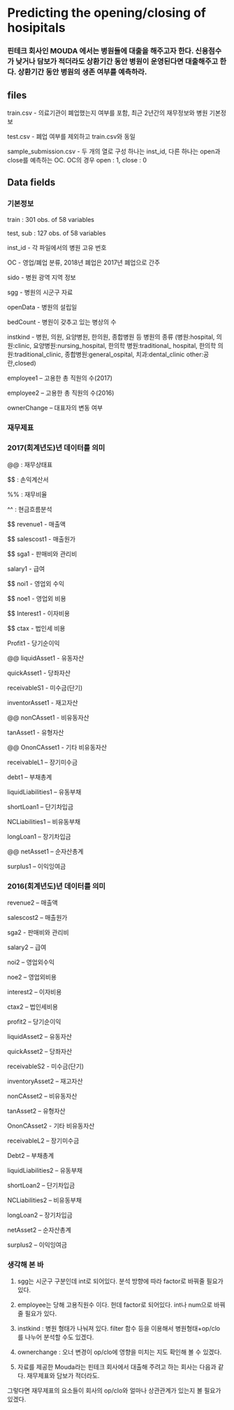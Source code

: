 # Predicting the opening/closing of hosipitals

### 핀테크 회사인 MOUDA 에서는 병원들에 대출을 해주고자 한다. 신용점수가 낮거나 담보가 적더라도 상환기간 동안 병원이 운영된다면 대출해주고 한다. 상환기간 동안 병원의 생존 여부를 예측하라.

## files

train.csv - 의료기관이 폐업했는지 여부를 포함, 최근 2년간의 재무정보와 병원 기본정보

test.csv - 폐업 여부를 제외하고 train.csv와 동일

sample_submission.csv - 두 개의 열로 구성 하나는 inst_id, 다른 하나는 open과 close를 예측하는 OC. OC의 경우 open : 1, close : 0

## Data fields

### 기본정보

train : 301 obs. of  58 variables

test, sub : 127 obs. of  58 variables

inst_id - 각 파일에서의 병원 고유 번호

OC - 영업/폐업 분류, 2018년 폐업은 2017년 폐업으로 간주

sido - 병원 광역 지역 정보

sgg - 병원의 시군구 자료

openData - 병원의 설립일

bedCount - 병원이 갖추고 있는 병상의 수

instkind - 병원, 의원, 요양병원, 한의원, 종합병원 등 병원의 종류
(병원:hospital, 의원:clinic, 요양병원:nursing_hospital, 한의학 병원:traditional_ hospital, 한의학 의원:traditional_clinic, 종합병원:general_ospital, 치과:dental_clinic other:공란,closed)


employee1 – 고용한 총 직원의 수(2017)

employee2 – 고용한 총 직원의 수(2016)


ownerChange – 대표자의 변동 여부


### 재무제표


### 2017(회계년도)년 데이터를 의미

@@ : 재무상태표

$$ : 손익계산서

%% : 재무비율

^^ : 현금흐름분석

$$ revenue1 - 매출액

$$ salescost1 - 매출원가

$$ sga1 - 판매비와 관리비

salary1 - 급여

$$ noi1 - 영업외 수익

$$ noe1 - 영업외 비용

$$ Interest1 - 이자비용

$$ ctax - 법인세 비용

Profit1 - 당기순이익

@@ liquidAsset1 - 유동자산

quickAsset1 - 당좌자산

receivableS1 - 미수금(단기)

inventorAsset1 - 재고자산

@@ nonCAsset1 - 비유동자산

tanAsset1 - 유형자산

@@ OnonCAsset1 - 기타 비유동자산

receivableL1 – 장기미수금

debt1 – 부채총계

liquidLiabilities1 – 유동부채

shortLoan1 – 단기차입금

NCLiabilities1 – 비유동부채

longLoan1 – 장기차입금

@@ netAsset1 – 순자산총계

surplus1 – 이익잉여금



###  2016(회계년도)년 데이터를 의미

revenue2 – 매출액

salescost2 – 매출원가

sga2 - 판매비와 관리비

salary2 – 급여

noi2 – 영업외수익

noe2 – 영업외비용

interest2 – 이자비용

ctax2 – 법인세비용

profit2 – 당기순이익

liquidAsset2 – 유동자산

quickAsset2 – 당좌자산

receivableS2 - 미수금(단기)

inventoryAsset2 – 재고자산

nonCAsset2 – 비유동자산

tanAsset2 – 유형자산

OnonCAsset2 - 기타 비유동자산

receivableL2 – 장기미수금

Debt2 – 부채총계

liquidLiabilities2 – 유동부채

shortLoan2 – 단기차입금

NCLiabilities2 – 비유동부채

longLoan2 – 장기차입금

netAsset2 – 순자산총계

surplus2 – 이익잉여금





### 생각해 본 바

1. sgg는 시군구 구분인데 int로 되어있다. 분석 방향에 따라 factor로 바꿔줄 필요가 있다.

2. employee는 당해 고용직원수 이다. 헌데 factor로 되어있다. int나 num으로 바꿔 줄 필요가 있다.

3. instkind : 병원 형태가 나눠져 있다. filter 함수 등을 이용해서 병원형태+op/clo 를 나누어 분석할 수도 있겠다.

4. ownerchange : 오너 변경이 op/clo에 영향을 미치는 지도 확인해 볼 수 있겠다.

5. 자료를 제공한 Mouda라는 핀테크 회사에서 대출해 주려고 하는 회사는 다음과 같다. 재무제표와 담보가 적더라도.

그렇다면 재무제표의 요소들이 회사의 op/clo와 얼마나 상관관계가 있는지 볼 필요가 있겠다.


 

